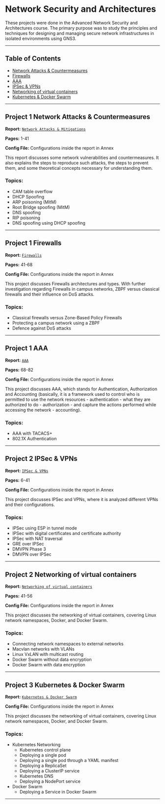 # Network Security and Architectures
These projects were done in the Advanced Network Security and Architectures course. The primary purpose was to study the principles and techniques for designing and managing secure network infrastructures in isolated environments using GNS3.

------------------------------
## Table of Contents
- [Network Attacks & Countermeasures](#project-1-network-attacks-&-countermeasures)
- [Firewalls](#project-1-firewalls)
- [AAA](#project-1-aaa)
- [IPSec & VPNs](#project-2-ipsec-&-vpns)
- [Networking of virtual containers](#project-2-networking-of-virtual-containers)
- [Kubernetes & Docker Swarm](#project-3-kubernetes-&-docker-swarm)

------------------------------
## Project 1 Network Attacks & Countermeasures
**Report:** [`Network Attacks & Mitigations`](Project_1.pdf)

**Pages:** 1-41

**Config File:** Configurations inside the report in Annex 

This report discusses some network vulnerabilities and countermeasures. It also explains the steps to reproduce such attacks, the steps to prevent them, and some theoretical concepts necessary for understanding them.

### Topics:
* CAM table overflow
* DHCP Spoofing
* ARP poisoning (MitM)
* Root Bridge spoofing (MitM)
* DNS spoofing
* RIP poisoning
* DNS spoofing using DHCP spoofing

------------------------------
## Project 1 Firewalls
**Report:** [`Firewalls`](Project_1.pdf)

**Pages:** 41-68

**Config File:** Configurations inside the report in Annex

This project discusses Firewalls architectures and types. With further investigation regarding Firewalls in campus networks, ZBPF versus classical firewalls and their influence on DoS attacks.

### Topics:
* Classical firewalls versus Zone-Based Policy Firewalls
* Protecting a campus network using a ZBPF
* Defence against DoS attacks

------------------------------
## Project 1 AAA
**Report:** [`AAA`](Project_1.pdf)

**Pages:** 68-82

**Config File:** Configurations inside the report in Annex

This project discusses AAA, which stands for Authentication, Authorization and Accounting (basically, it is a framework used to control who is permitted to use the network resources - authentication - what they are authorized to do - authorization - and capture the actions performed while accessing the network - accounting).

### Topics:
* AAA with TACACS+
* 802.1X Authentication

------------------------------
## Project 2 IPSec & VPNs
**Report:** [`IPSec & VPNs`](Project_2.pdf)

**Pages:** 6-41

**Config File:** Configurations inside the report in Annex

This project discusses IPSec and VPNs, where it is analyzed different VPNs and their configurations.

### Topics:
* IPSec using ESP in tunnel mode
* IPSec with digital certificates and certificate authority
* IPSec with NAT traversal
* GRE over IPSec
* DMVPN Phase 3
* DMVPN over IPSec


------------------------------
## Project 2 Networking of virtual containers
**Report:** [`Networking of virtual containers`](Project_2.pdf)

**Pages:** 41-56

**Config File:** Configurations inside the report in Annex

This project discusses the networking of virtual containers, covering Linux network namespaces, Docker, and Docker Swarm.

### Topics:
* Connecting network namespaces to external networks
* Macvlan networks with VLANs
* Linux VxLAN with multicast routing
* Docker Swarm without data encryption
* Docker Swarm with data encryption

------------------------------
## Project 3 Kubernetes & Docker Swarm
**Report:** [`Kubernetes & Docker Swarm`](Project_3.pdf)

**Config File:** Configurations inside the report in Annex

This project discusses the networking of virtual containers, covering Linux network namespaces, Docker, and Docker Swarm.

### Topics:
* Kubernetes Networking
	* Kubernetes control plane
	* Deploying a single pod
	* Deploying a single pod through a YAML manifest
	* Deploying a ReplicaSet
	* Deploying a ClusterIP service
	* Kubernetes DNS
	* Deploying a NodePort service
* Docker Swarm
	* Deploying a Service in Docker Swarm

------------------------------